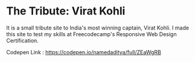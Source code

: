# The Tribute: Virat Kohli

It is a small tribute site to India's most winning captain, Virat Kohli.
I made this site to test my skills at Freecodecamp's Responsive Web Design Certification.

Codepen Link : https://codepen.io/namedaditya/full/ZEaWgRB


